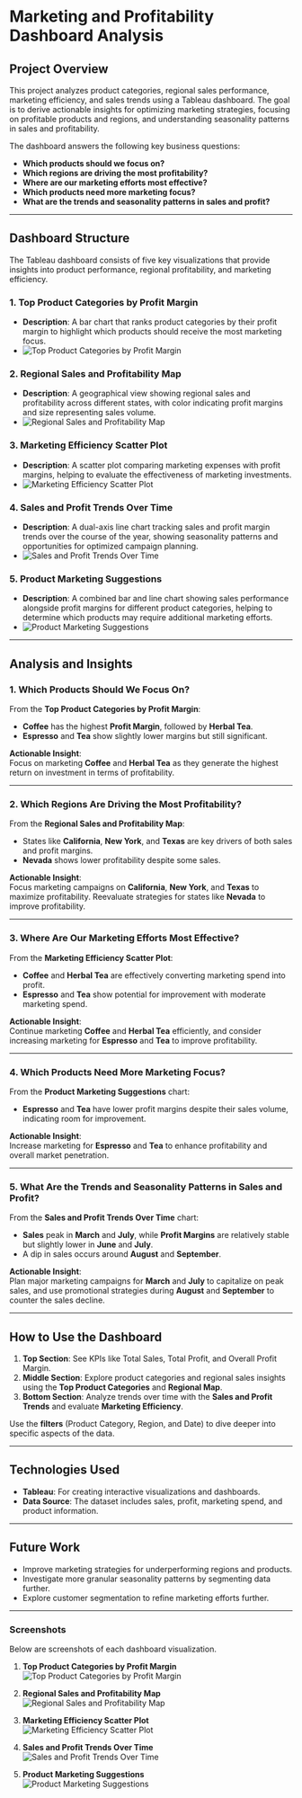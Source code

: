 # **Marketing and Profitability Dashboard Analysis**

## **Project Overview**
This project analyzes product categories, regional sales performance, marketing efficiency, and sales trends using a Tableau dashboard. The goal is to derive actionable insights for optimizing marketing strategies, focusing on profitable products and regions, and understanding seasonality patterns in sales and profitability.

The dashboard answers the following key business questions:
- **Which products should we focus on?**
- **Which regions are driving the most profitability?**
- **Where are our marketing efforts most effective?**
- **Which products need more marketing focus?**
- **What are the trends and seasonality patterns in sales and profit?**

---

## **Dashboard Structure**
The Tableau dashboard consists of five key visualizations that provide insights into product performance, regional profitability, and marketing efficiency.

### 1. **Top Product Categories by Profit Margin**
   - **Description**: A bar chart that ranks product categories by their profit margin to highlight which products should receive the most marketing focus.
   - ![Top Product Categories by Profit Margin](path_to_screenshot1.png)

### 2. **Regional Sales and Profitability Map**
   - **Description**: A geographical view showing regional sales and profitability across different states, with color indicating profit margins and size representing sales volume.
   - ![Regional Sales and Profitability Map](path_to_screenshot2.png)

### 3. **Marketing Efficiency Scatter Plot**
   - **Description**: A scatter plot comparing marketing expenses with profit margins, helping to evaluate the effectiveness of marketing investments.
   - ![Marketing Efficiency Scatter Plot](path_to_screenshot3.png)

### 4. **Sales and Profit Trends Over Time**
   - **Description**: A dual-axis line chart tracking sales and profit margin trends over the course of the year, showing seasonality patterns and opportunities for optimized campaign planning.
   - ![Sales and Profit Trends Over Time](path_to_screenshot4.png)

### 5. **Product Marketing Suggestions**
   - **Description**: A combined bar and line chart showing sales performance alongside profit margins for different product categories, helping to determine which products may require additional marketing efforts.
   - ![Product Marketing Suggestions](path_to_screenshot5.png)

---

## **Analysis and Insights**

### **1. Which Products Should We Focus On?**
From the **Top Product Categories by Profit Margin**:
- **Coffee** has the highest **Profit Margin**, followed by **Herbal Tea**.
- **Espresso** and **Tea** show slightly lower margins but still significant.

**Actionable Insight**:  
Focus on marketing **Coffee** and **Herbal Tea** as they generate the highest return on investment in terms of profitability.

---

### **2. Which Regions Are Driving the Most Profitability?**
From the **Regional Sales and Profitability Map**:
- States like **California**, **New York**, and **Texas** are key drivers of both sales and profit margins.
- **Nevada** shows lower profitability despite some sales.

**Actionable Insight**:  
Focus marketing campaigns on **California**, **New York**, and **Texas** to maximize profitability. Reevaluate strategies for states like **Nevada** to improve profitability.

---

### **3. Where Are Our Marketing Efforts Most Effective?**
From the **Marketing Efficiency Scatter Plot**:
- **Coffee** and **Herbal Tea** are effectively converting marketing spend into profit.
- **Espresso** and **Tea** show potential for improvement with moderate marketing spend.

**Actionable Insight**:  
Continue marketing **Coffee** and **Herbal Tea** efficiently, and consider increasing marketing for **Espresso** and **Tea** to improve profitability.

---

### **4. Which Products Need More Marketing Focus?**
From the **Product Marketing Suggestions** chart:
- **Espresso** and **Tea** have lower profit margins despite their sales volume, indicating room for improvement.

**Actionable Insight**:  
Increase marketing for **Espresso** and **Tea** to enhance profitability and overall market penetration.

---

### **5. What Are the Trends and Seasonality Patterns in Sales and Profit?**
From the **Sales and Profit Trends Over Time** chart:
- **Sales** peak in **March** and **July**, while **Profit Margins** are relatively stable but slightly lower in **June** and **July**.
- A dip in sales occurs around **August** and **September**.

**Actionable Insight**:  
Plan major marketing campaigns for **March** and **July** to capitalize on peak sales, and use promotional strategies during **August** and **September** to counter the sales decline.

---

## **How to Use the Dashboard**
1. **Top Section**: See KPIs like Total Sales, Total Profit, and Overall Profit Margin.
2. **Middle Section**: Explore product categories and regional sales insights using the **Top Product Categories** and **Regional Map**.
3. **Bottom Section**: Analyze trends over time with the **Sales and Profit Trends** and evaluate **Marketing Efficiency**.

Use the **filters** (Product Category, Region, and Date) to dive deeper into specific aspects of the data.

---

## **Technologies Used**
- **Tableau**: For creating interactive visualizations and dashboards.
- **Data Source**: The dataset includes sales, profit, marketing spend, and product information.

---

## **Future Work**
- Improve marketing strategies for underperforming regions and products.
- Investigate more granular seasonality patterns by segmenting data further.
- Explore customer segmentation to refine marketing efforts further.

---

### **Screenshots**
Below are screenshots of each dashboard visualization.

1. **Top Product Categories by Profit Margin**  
   ![Top Product Categories by Profit Margin](path_to_screenshot1.png)

2. **Regional Sales and Profitability Map**  
   ![Regional Sales and Profitability Map](path_to_screenshot2.png)

3. **Marketing Efficiency Scatter Plot**  
   ![Marketing Efficiency Scatter Plot](path_to_screenshot3.png)

4. **Sales and Profit Trends Over Time**  
   ![Sales and Profit Trends Over Time](path_to_screenshot4.png)

5. **Product Marketing Suggestions**  
   ![Product Marketing Suggestions](path_to_screenshot5.png)

